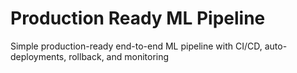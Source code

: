 # Production Ready ML Pipeline
Simple production-ready end-to-end ML pipeline with CI/CD, auto-deployments, rollback, and monitoring
